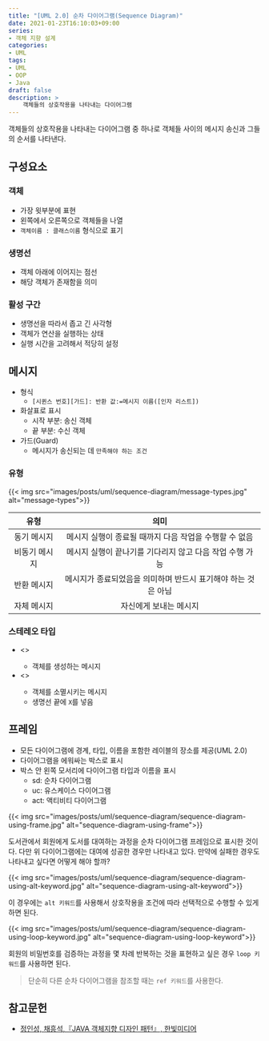 ```yaml
---
title: "[UML 2.0] 순차 다이어그램(Sequence Diagram)"
date: 2021-01-23T16:10:03+09:00
series:
- 객체 지향 설계
categories:
- UML
tags:
- UML
- OOP
- Java
draft: false
description: >
    객체들의 상호작용을 나타내는 다이어그램
---
```


객체들의 상호작용을 나타내는 다이어그램 중 하나로 객체들 사이의 메시지 송신과 그들의 순서를 나타낸다.

구성요소
---

### 객체

- 가장 윗부분에 표현
- 왼쪽에서 오른쪽으로 객체들을 나열
- `객체이름 : 클래스이름` 형식으로 표기

### 생명선

- 객체 아래에 이어지는 점선
- 해당 객체가 존재함을 의미

### 활성 구간

- 생명선을 따라서 좁고 긴 사각형
- 객체가 연산을 실행하는 상태
- 실행 시간을 고려해서 적당히 설정

메시지
---

- 형식
    - `[시퀸스 번호][가드]: 반환 값:=메시지 이름([인자 리스트])`
- 화살표로 표시
    - 시작 부분: 송신 객체
    - 끝 부분: 수신 객체
- 가드(Guard)
    - 메시지가 송신되는 데 `만족해야 하는 조건`

### 유형

{{< img src="images/posts/uml/sequence-diagram/message-types.jpg" alt="message-types">}}

| 유형 | 의미 |
|:----:|:----:|
| 동기 메시지 | 메시지 실행이 종료될 때까지 다음 작업을 수행할 수 없음 |
| 비동기 메시지 | 메시지 실행이 끝나기를 기다리지 않고 다음 작업 수행 가능 |
| 반환 메시지 | 메시지가 종료되었음을 의미하며 반드시 표기해야 하는 것은 아님 |
| 자체 메시지 | 자신에게 보내는 메시지 |

### 스테레오 타입

- <<create>>
    - 객체를 생성하는 메시지
- <<destroy>>
    - 객체를 소멸시키는 메시지
    - 생명선 끝에 `X`를 넣음

프레임
---

- 모든 다이어그램에 경계, 타입, 이름을 포함한 레이블의 장소를 제공(UML 2.0)
- 다이어그램을 에워싸는 박스로 표시
- 박스 안 왼쪽 모서리에 다이어그램 타입과 이름을 표시
    - sd: 순차 다이어그램
    - uc: 유스케이스 다이어그램
    - act: 액티비티 다이어그램

{{< img src="images/posts/uml/sequence-diagram/sequence-diagram-using-frame.jpg" alt="sequence-diagram-using-frame">}}

도서관에서 회원에게 도서를 대여하는 과정을 순차 다이어그램 프레임으로 표시한 것이다. 다만 위 다이어그램에는 대여에 성공한 경우만 나타내고 있다. 만약에 실패한 경우도 나타내고 싶다면 어떻게 해야 할까?

{{< img src="images/posts/uml/sequence-diagram/sequence-diagram-using-alt-keyword.jpg" alt="sequence-diagram-using-alt-keyword">}}

이 경우에는 `alt 키워드`를 사용해서 상호작용을 조건에 따라 선택적으로 수행할 수 있게 하면 된다. 

{{< img src="images/posts/uml/sequence-diagram/sequence-diagram-using-loop-keyword.jpg" alt="sequence-diagram-using-loop-keyword">}}

회원의 비밀번호를 검증하는 과정을 몇 차례 반복하는 것을 표현하고 싶은 경우 `loop 키워드`를 사용하면 된다.

> 단순히 다른 순차 다이어그램을 참조할 때는 `ref 키워드`를 사용한다.

참고문헌
---

- [정인성, 채흥석,『JAVA 객체지향 디자인 패턴』, 한빛미디어](http://www.yes24.com/Product/Goods/12501269)
